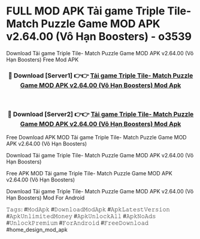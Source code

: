 # FULL MOD APK Tải game Triple Tile- Match Puzzle Game MOD APK v2.64.00 (Vô Hạn Boosters) - o3539
Download Tải game Triple Tile- Match Puzzle Game MOD APK v2.64.00 (Vô Hạn Boosters) Free Mod APK

<div align="center">
<h3>🔴 Download [Server1] 👉👉 <a href="https://apk-comot.site?title=Tải_game_Triple_Tile-_Match_Puzzle_Game_MOD_APK_v2.64.00_(Vô_Hạn_Boosters)">Tải game Triple Tile- Match Puzzle Game MOD APK v2.64.00 (Vô Hạn Boosters) Mod Apk</a></h3><br>

<h3>🔴 Download [Server2] 👉👉 <a href="https://apk-comot.site?title=Tải_game_Triple_Tile-_Match_Puzzle_Game_MOD_APK_v2.64.00_(Vô_Hạn_Boosters)">Tải game Triple Tile- Match Puzzle Game MOD APK v2.64.00 (Vô Hạn Boosters) Mod Apk</a></h3>
</div>


Free Download APK MOD Tải game Triple Tile- Match Puzzle Game MOD APK v2.64.00 (Vô Hạn Boosters)

Download Tải game Triple Tile- Match Puzzle Game MOD APK v2.64.00 (Vô Hạn Boosters) 

Free APK MOD Tải game Triple Tile- Match Puzzle Game MOD APK v2.64.00 (Vô Hạn Boosters) 

Download Tải game Triple Tile- Match Puzzle Game MOD APK v2.64.00 (Vô Hạn Boosters) Mod For Android

𝚃𝚊𝚐𝚜: #𝙼𝚘𝚍𝙰𝚙𝚔 #𝙳𝚘𝚠𝚗𝚕𝚘𝚊𝚍𝙼𝚘𝚍𝙰𝚙𝚔 #𝙰𝚙𝚔𝙻𝚊𝚝𝚎𝚜𝚝𝚅𝚎𝚛𝚜𝚒𝚘𝚗 #𝙰𝚙𝚔𝚄𝚗𝚕𝚒𝚖𝚒𝚝𝚎𝚍𝙼𝚘𝚗𝚎𝚢 #𝙰𝚙𝚔𝚄𝚗𝚕𝚘𝚌𝚔𝙰𝚕𝚕 #𝙰𝚙𝚔𝙽𝚘𝙰𝚍𝚜 #𝚄𝚗𝚕𝚘𝚌𝚔𝙿𝚛𝚎𝚖𝚒𝚞𝚖 #𝙵𝚘𝚛𝙰𝚗𝚍𝚛𝚘𝚒𝚍 #𝙵𝚛𝚎𝚎𝙳𝚘𝚠𝚗𝚕𝚘𝚊𝚍 #home_design_mod_apk